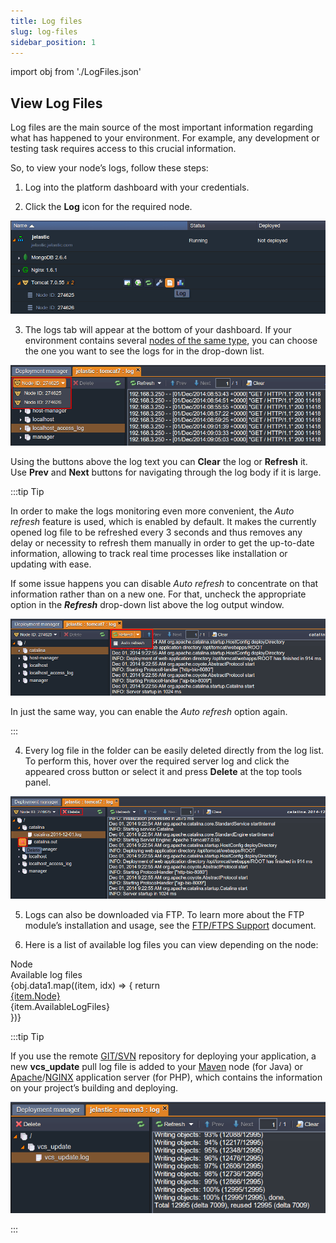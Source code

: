 ```yaml
---
title: Log files
slug: log-files
sidebar_position: 1
---
```


import obj from './LogFiles.json'

## View Log Files

Log files are the main source of the most important information regarding what has happened to your environment. For example, any development or testing task requires access to this crucial information.

So, to view your node’s logs, follow these steps:

1. Log into the platform dashboard with your credentials.

2. Click the **Log** icon for the required node.

<div style={{
    display:'flex',
    justifyContent: 'center',
    margin: '0 0 1rem 0'
}}>

![Locale Dropdown](./img/LogFiles/1-log.png)

</div>

3. The logs tab will appear at the bottom of your dashboard. If your environment contains several [nodes of the same type](/docs/application-setting/scaling-and-clustering/horizontal-scaling), you can choose the one you want to see the logs for in the drop-down list.

<div style={{
    display:'flex',
    justifyContent: 'center',
    margin: '0 0 1rem 0'
}}>

![Locale Dropdown](./img/LogFiles/2-select-node.png)

</div>

Using the buttons above the log text you can **Clear** the log or **Refresh** it. Use **Prev** and **Next** buttons for navigating through the log body if it is large.

:::tip Tip

In order to make the logs monitoring even more convenient, the _Auto refresh_ feature is used, which is enabled by default. It makes the currently opened log file to be refreshed every 3 seconds and thus removes any delay or necessity to refresh them manually in order to get the up-to-date information, allowing to track real time processes like installation or updating with ease.

If some issue happens you can disable _Auto refresh_ to concentrate on that information rather than on a new one. For that, uncheck the appropriate option in the **_Refresh_** drop-down list above the log output window.

<div style={{
    display:'flex',
    justifyContent: 'center',
    margin: '0 0 1rem 0'
}}>

![Locale Dropdown](./img/LogFiles/3-auto-refresh.png)

</div>

In just the same way, you can enable the _Auto refresh_ option again.

:::

4. Every log file in the folder can be easily deleted directly from the log list. To perform this, hover over the required server log and click the appeared cross button or select it and press **Delete** at the top tools panel.

<div style={{
    display:'flex',
    justifyContent: 'center',
    margin: '0 0 1rem 0'
}}>

![Locale Dropdown](./img/LogFiles/4-delete.png)

</div>

5. Logs can also be downloaded via FTP. To learn more about the FTP module’s installation and usage, see the [FTP/FTPS Support](/docs/deployment-tools/ftp-ftps-support) document.

6. Here is a list of available log files you can view depending on the node:

<div style={{
        width: '100%',
        margin: '0 0 5rem 0',
        borderRadius: '7px',
        overflow: 'hidden',
    }} >
    <div>
        <div style={{
            width: '100%',
            height: 'auto',
            border: '1px solid var(--ifm-toc-border-color)',
            display: 'flex', 
            alignItems: 'center', 
            justifyContent: 'flex-start',
            fontWeight: '500',
            gap: '10px',
            color: 'var(--table-color-primary)',
            background: 'var(--table-bg-primary-t2)', 
        }}>
            <div style={{
                minWidth: '40%',
                maxWidth: '40%',
                padding: '20px',
                borderRight: '1px solid var(--ifm-toc-border-color)',
                 display: 'flex', 
                alignItems: 'center', 
                justifyContent: 'center',
            }}>
                Node
            </div>
              <div style={{
                width: '100%',
                display: 'flex', 
                alignItems: 'center', 
                justifyContent: 'center',
            }}>
               Available log files
            </div>
        </div>
        {obj.data1.map((item, idx) => {
            return <div key={idx} style={{
            width: '100%',
            height: 'auto',
            border: '1px solid var(--ifm-toc-border-color)',
            display: 'flex', 
            alignItems: 'center', 
            justifyContent: 'flex-start',
            fontWeight: '400',
            gap: '10px', 
        }}>
            <div style={{
                minWidth: '40%',
                maxWidth: '40%',             
                padding: '20px',
                borderRight: '1px solid var(--ifm-toc-border-color)',
                background: 'var(--table-bg-primary-t1)',
            }}>
                <a href="/">
                    {item.Node} 
                </a>
            </div>
            <div>
                {item.AvailableLogFiles}
            </div>
        </div>
        })}
    </div>
</div>

:::tip Tip

If you use the remote [GIT/SVN](/docs/deployment/deployment-guide) repository for deploying your application, a new **vcs_update** pull log file is added to your [Maven](/docs/java/build-node/java-vcs-deployment-with-maven) node (for Java) or [Apache](/docs/php/php-app-servers/apache-php/apache-php)/[NGINX](/docs/php/php-app-servers/nginx-php/nginx-php) application server (for PHP), which contains the information on your project’s building and deploying.

<div style={{
    display:'flex',
    justifyContent: 'center',
    margin: '0 0 1rem 0'
}}>

![Locale Dropdown](./img/LogFiles/5-vcsupdate.png)

</div>

:::
